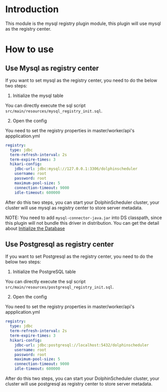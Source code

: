 # Introduction

This module is the mysql registry plugin module, this plugin will use mysql as the registry center.

# How to use

## Use Mysql as registry center
If you want to set mysql as the registry center, you need to do the below two steps:

1. Initialize the mysql table

You can directly execute the sql script `src/main/resources/mysql_registry_init.sql`.

2. Open the config

You need to set the registry properties in master/worker/api's appplication.yml

```yaml
registry:
  type: jdbc
  term-refresh-interval: 2s
  term-expire-times: 3
  hikari-config:
    jdbc-url: jdbc:mysql://127.0.0.1:3306/dolphinscheduler
    username: root
    password: root
    maximum-pool-size: 5
    connection-timeout: 9000
    idle-timeout: 600000
```

After do this two steps, you can start your DolphinScheduler cluster, your cluster will use mysql as registry center to
store server metadata.

NOTE: You need to add `mysql-connector-java.jar` into DS classpath, since this plugin will not bundle this driver in distribution.
You can get the detail about <a href="https://dolphinscheduler.apache.org/en-us/docs/3.1.2/guide/installation/pseudo-cluster">Initialize the Database</a>

## Use Postgresql as registry center
If you want to set Postgresql as the registry center, you need to do the below two steps:

1. Initialize the PostgreSQL table

You can directly execute the sql script `src/main/resources/postgresql_registry_init.sql`.

2. Open the config

You need to set the registry properties in master/worker/api's appplication.yml

```yaml
registry:
  type: jdbc
  term-refresh-interval: 2s
  term-expire-times: 3
  hikari-config:
    jdbc-url: jdbc:postgresql://localhost:5432/dolphinscheduler
    username: root
    password: root
    maximum-pool-size: 5
    connection-timeout: 9000
    idle-timeout: 600000
```

After do this two steps, you can start your DolphinScheduler cluster, your cluster will use postgresql as registry center to
store server metadata.

